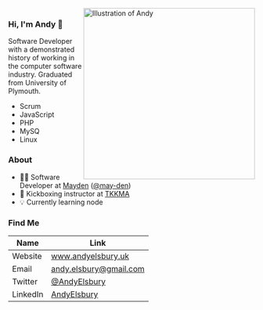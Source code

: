 <img align="right" src="https://avatars1.githubusercontent.com/u/7148101?s=460&u=a6a9a9ef9c8f614071a9bfa0d7c92295477a44b0&v=4" alt="Illustration of Andy" width=350px height=350px/>

### Hi, I'm Andy 👋

Software Developer with a demonstrated history of working in the computer software industry. Graduated from University of Plymouth.

- Scrum
- JavaScript
- PHP
- MySQ
- Linux

### About

- 🧑‍💻  Software Developer at [Mayden](https://mayden.co.uk/) ([@may-den](https://github.com/may-de))
- 🥊  Kickboxing instructor at  [TKKMA](https://www.tkkma.co.uk)
- 💡  Currently learning node

### Find Me

| Name | Link |
| ------ | ------ |
| Website | www.andyelsbury.uk |
| Email | andy.elsbury@gmail.com |
| Twitter | [@AndyElsbury](https://twitter.com/AndyElsbury) |
| LinkedIn | [AndyElsbury](https://www.linkedin.com/in/andy-elsbury) |
